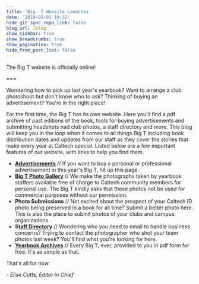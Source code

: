 ```yaml
---
title: 'Big  T Website Launches'
date: '2019-02-01 10:32'
hide_git_sync_repo_link: false
blog_url: /blog
show_sidebar: true
show_breadcrumbs: true
show_pagination: true
hide_from_post_list: false
---
```


The Big T website is officially online! 

===

Wondering how to pick up last year's yearbook? Want to arrange a club photoshoot but don't know who to ask? Thinking of buying an advertisement? You're in the right place!

For the first time, the Big T has its own website. Here you'll find a pdf archive of past editions of the book, tools for buying advertisements and submitting headshots nad club photos, a staff directory and more. This blog will keep you in the loop when it comes to all things Big T including book distribution dates and updates from our staff as they cover the stories that make every year at Caltech special. Listed below are a few important features of our website, with links to help you find them.

* **[Advertisements](https://www.cognitoforms.com/CaltechYearbook1/CaltechYearbook20182019AdvertisementPurchaseForm)** // If you want to buy a personal or professional advertisement in this year's Big T, hit up this page.
* **[Big T Photo Gallery](https://www.flickr.com/photos/caltechbigt/)** // We make the photographs taken by yearbook staffers available free of charge to Caltech community members for personal use. The Big T kindly asks that these photos not be used for commercial purposes without our permission.
* **Photo Submissions** // Not excited about the prospect of your Caltech ID photo being preserved in a book for all time? Submit a better photo here. This is also the place to submit photos of your clubs and campus organizations.
* **S[taff Directory](https://bigt.cf/about)** // Wondering who you need to email to handle business concerns? Trying to contact the photographer who shot your team photos last week? You'll find what you're looking for here.
* **[Yearbook Archives](https://bigt.cf/archive)** // Every Big T, ever, provided to you in pdf form for free. It's as simple as that.

That's all for now.

_- Elise Cutts, Editor in Chief_

